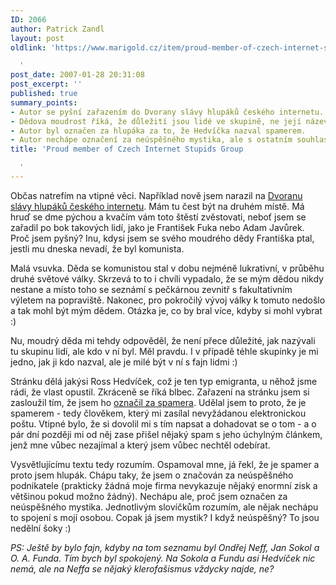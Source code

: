 ```yaml
---
ID: 2066
author: Patrick Zandl
layout: post
oldlink: 'https://www.marigold.cz/item/proud-member-of-czech-internet-stupids-group

  '
post_date: 2007-01-28 20:31:08
post_excerpt: ''
published: true
summary_points:
- Autor se pyšní zařazením do Dvorany slávy hlupáků českého internetu.
- Dědova moudrost říká, že důležití jsou lidé ve skupině, ne její název.
- Autor byl označen za hlupáka za to, že Hedvíčka nazval spamerem.
- Autor nechápe označení za neúspěšného mystika, ale s ostatním souhlasí.
title: 'Proud member of Czech Internet Stupids Group

  '
---
```


<texy>Občas natrefím na vtipné věci. Například nově jsem narazil na <a href="http://dvoranaslavy.blogspot.com/">Dvoranu slávy hlupáků českého internetu</a>. Mám tu čest být na druhém místě. Má hruď se dme pýchou a kvačím vám toto štěstí zvěstovati, neboť jsem se zařadil po bok takových lidí, jako je František Fuka nebo Adam Javůrek. Proč jsem pyšný? Inu, kdysi jsem se svého moudrého dědy Františka ptal, jestli mu dneska nevadí, že byl komunista.  

Malá vsuvka. Děda se komunistou stal v dobu nejméně lukrativní, v průběhu druhé světové války. Skrzevá to to i chvíli vypadalo, že se mým dědou nikdy nestane a místo toho se seznámí s pečkárnou zevnitř s fakultativním výletem na popraviště. Nakonec, pro pokročilý vývoj války k tomuto nedošlo a tak mohl být mým dědem. Otázka je, co by bral více, kdyby si mohl vybrat :)

Nu, moudrý děda mi tehdy odpověděl, že není přece důležité, jak nazývali tu skupinu lidí, ale kdo v ní byl. Měl pravdu. I v případě téhle skupinky je mi jedno, jak ji kdo nazval, ale je milé být v ní s fajn lidmi :)

Stránku dělá jakýsi Ross Hedvíček, což je ten typ emigranta, u něhož jsme rádi, že vlast opustil. Zkráceně se říká blbec. Zařazení na stránku jsem si zasloužil tím, že jsem ho <a href="http://cs.wikipedia.org/wiki/Ross_Hedv%C3%AD%C4%8Dek">označil za spamera</a>. Udělal jsem to proto, že je spamerem - tedy člověkem, který mi zasílal nevyžádanou elektronickou poštu. Vtipné bylo, že si dovolil mi s tím  napsat a dohadovat se o tom - a o pár dní později mi od něj zase přišel nějaký spam s jeho úchylným článkem, jenž mne vůbec nezajímal a který jsem vůbec nechtěl odebírat. 

Vysvětlujícímu textu tedy rozumím. Ospamoval mne, já řekl, že je spamer a proto jsem hlupák. Chápu taky, že jsem o značován za neúspěšného podnikatele (prakticky žádná moje firma nevykazuje nějaký enormní zisk a většinou pokud možno žádný). Nechápu ale, proč jsem označen za neúspěšného mystika. Jednotlivým slovíčkům rozumím, ale nějak nechápu to spojení s mojí osobou. Copak já jsem mystik? I když neúspěšný? To jsou nedělní šoky :)

<em>PS: Ještě by bylo fajn, kdyby na tom seznamu byl Ondřej Neff, Jan Sokol a O. A. Funda. Tím bych byl spokojený. Na Sokola a Fundu asi Hedvíček nic nemá, ale na Neffa se nějaký klerofašismus vždycky najde, ne?</em>